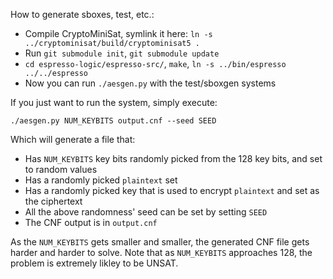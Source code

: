 How to generate sboxes, test, etc.:
- Compile CryptoMiniSat, symlink it here: `ln -s ../cryptominisat/build/cryptominisat5 .`
- Run `git submodule init`, `git submodule update`
- `cd espresso-logic/espresso-src/`, `make`, `ln -s ../bin/espresso ../../espresso`
- Now you can run `./aesgen.py` with the test/sboxgen systems

If you just want to run the system, simply execute:

```
./aesgen.py NUM_KEYBITS output.cnf --seed SEED
```

Which will generate a file that:
- Has `NUM_KEYBITS` key bits randomly picked from the 128 key bits, and set to random values
- Has a randomly picked `plaintext` set
- Has a randomly picked key that is used to encrypt `plaintext` and set as the ciphertext
- All the above randomness' seed can be set by setting `SEED`
- The CNF output is in `output.cnf`

As the `NUM_KEYBITS` gets smaller and smaller, the generated CNF file gets harder and harder to solve. Note that as `NUM_KEYBITS` approaches 128, the problem is extremely likley to be UNSAT.
